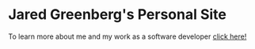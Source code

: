 # Jared Greenberg's Personal Site

To learn more about me and my work as a software developer [click here!](https://jared-greenber.github.io)


